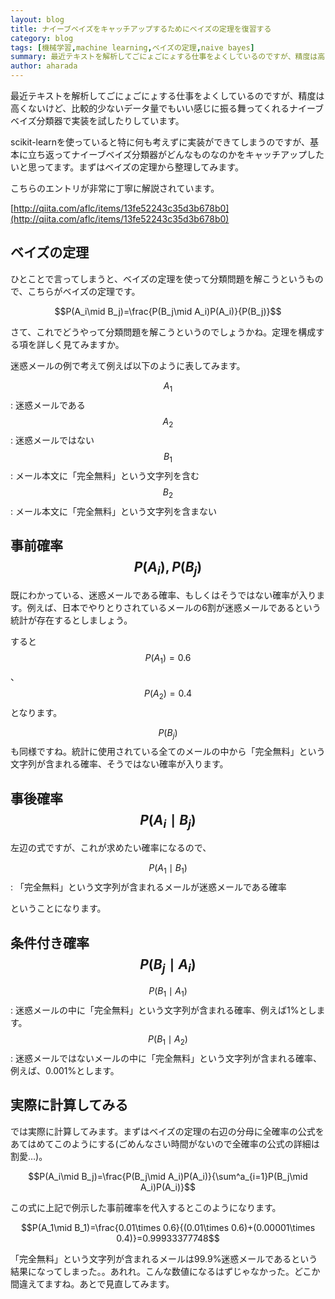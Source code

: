 ```yaml
---
layout: blog
title: ナイーブベイズをキャッチアップするためにベイズの定理を復習する
category: blog
tags: [機械学習,machine learning,ベイズの定理,naive bayes]  
summary: 最近テキストを解析してごにょごにょする仕事をよくしているのですが、精度は高くないけど、
author: aharada
---
```


最近テキストを解析してごにょごにょする仕事をよくしているのですが、精度は高くないけど、比較的少ないデータ量でもいい感じに振る舞ってくれるナイーブベイズ分類器で実装を試したりしています。

scikit-learnを使っていると特に何も考えずに実装ができてしまうのですが、基本に立ち返ってナイーブベイズ分類器がどんなものなのかをキャッチアップしたいと思ってます。まずはベイズの定理から整理してみます。

こちらのエントリが非常に丁寧に解説されています。

[http://qiita.com/aflc/items/13fe52243c35d3b678b0](http://qiita.com/aflc/items/13fe52243c35d3b678b0)

## ベイズの定理

ひとことで言ってしまうと、ベイズの定理を使って分類問題を解こうというもので、こちらがベイズの定理です。

$$P(A_i\mid B_j)=\frac{P(B_j\mid A_i)P(A_i)}{P(B_j)}$$


さて、これでどうやって分類問題を解こうというのでしょうかね。定理を構成する項を詳しく見てみますか。

迷惑メールの例で考えて例えば以下のように表してみます。

$$A_1$$: 迷惑メールである
$$A_2$$: 迷惑メールではない
$$B_1$$: メール本文に「完全無料」という文字列を含む
$$B_2$$: メール本文に「完全無料」という文字列を含まない

## 事前確率 $$P(A_i), P(B_j)$$

既にわかっている、迷惑メールである確率、もしくはそうではない確率が入ります。例えば、日本でやりとりされているメールの6割が迷惑メールであるという統計が存在するとしましょう。

すると $$P(A_1) = 0.6$$、$$P(A_2) = 0.4$$ となります。

$$P(B_j)$$ も同様ですね。統計に使用されている全てのメールの中から「完全無料」という文字列が含まれる確率、そうではない確率が入ります。


## 事後確率 $$P(A_i\mid B_j)$$

左辺の式ですが、これが求めたい確率になるので、

$$P(A_1\mid B_1)$$: 「完全無料」という文字列が含まれるメールが迷惑メールである確率

ということになります。

## 条件付き確率 $$P(B_j\mid A_i)$$

$$P(B_1\mid A_1)$$: 迷惑メールの中に「完全無料」という文字列が含まれる確率、例えば1%とします。
$$P(B_1\mid A_2)$$: 迷惑メールではないメールの中に「完全無料」という文字列が含まれる確率、例えば、0.001%とします。

## 実際に計算してみる

では実際に計算してみます。まずはベイズの定理の右辺の分母に全確率の公式をあてはめてこのようにする(ごめんなさい時間がないので全確率の公式の詳細は割愛…)。

$$P(A_i\mid B_j)=\frac{P(B_j\mid A_i)P(A_i)}{\sum^a_{i=1}P(B_j\mid A_i)P(A_i)}$$

この式に上記で例示した事前確率を代入するとこのようになります。

$$P(A_1\mid B_1)=\frac{0.01\times 0.6}{(0.01\times 0.6)+(0.00001\times 0.4)}=0.99933377748$$

「完全無料」という文字列が含まれるメールは99.9%迷惑メールであるという結果になってしまった。。あれれ。こんな数値になるはずじゃなかった。どこか間違えてますね。あとで見直してみます。
